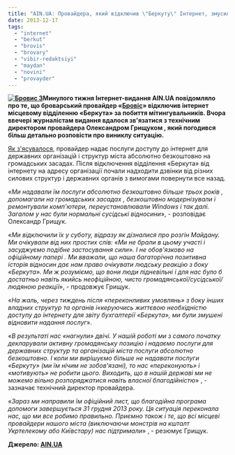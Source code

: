 ```yaml
---
title: "AIN.UA: Провайдера, який відключив \"Беркуту\" Інтернет, змусили відновити безкоштовну послугу"
date: 2013-12-17
tags: 
  - "internet"
  - "berkut"
  - "brovis"
  - "brovary"
  - "vibir-redaktsiyi"
  - "maydan"
  - "novini"
  - "provayder"
---
```


**[![Бровис 3](https://mpz.brovary.org/wp-content/uploads/2013/12/Brovis-3.jpg)](https://mpz.brovary.org/wp-content/uploads/2013/12/Brovis-3.jpg)Минулого тижня Інтернет-видання AIN.UA повідомляло про те, що броварський провайдер «[Бровіс](http://brovis.net.ua/)» відключив інтернет місцевому відділенню «Беркута» за побиття мітингувальників. Вчора ввечері журналістам **видання** вдалося зв'язатися з технічним директором провайдера Олександром Грищуком , який погодився більш детально розповісти про виниклу ситуацію.**

[Як з'ясувалося](http://ain.ua/2013/12/17/505774 ), провайдер надає послуги доступу до інтернет для державних організацій і структур міста абсолютно безкоштовно на громадських засадах. Після відключення відділення «Беркута» від інтернету на адресу організації почали надходити дзвінки від різних силових структур і державних органів з вимогами повернути все назад.

«_Ми надавали їм послуги абсолютно безкоштовно більше трьох років , допомагали на громадських засадах , безкоштовно модернізували і ремонтували комп'ютери, переустановлювали Windows і так далі. Загалом у нас були нормальні сусідські відносини_», - розповідає Олександр Грищук.

«_Ми відключили їх у суботу, відразу як дізналися про розгін Майдану. Ми очікували від них простих слів: «Ми не брали в цьому участі і засуджуємо подібне застосування сили». І не обов'язково на офіційному папері . Ми вважали, що наша багаторічна позитивна історія відносин дає нам право очікувати людську реакцію з боку «Беркута». Ми ж розуміємо, що вони люди підневільні і для нас було б достатньо навіть якийсь неофіційною, чисто громадянської/сусідської/людяною реакції_», - продовжує Грищук.

«_На жаль, через тиждень після «переконливих умовлянь» з боку інших владних структур та органів і«керуючись життєвою необхідністю доступу до інтернету для звіту бухгалтерії «Беркута», ми були змушені відновити надання послуг_».

«_В результаті нас «нагнули» двічі. У нашій роботі ми з самого початку декларували активну громадянську позицію і надаємо послуги для державних структур та організацій міста послуги абсолютно безкоштовно. І коли ми вирішуємо більше не надавати послуги «Беркуту» (ми їм нічим не зобов'язані), то нас «переконують» і «мотивують» не робити цього. Виходить, що в нашій державі ми не можемо вільно розпоряджатися навіть власної благодійністю_» , - зазначає технічний директор провайдера.

«_Зараз ми направили їм офіційний лист, що благодійна програма допомоги завершується 31 грудня 2013 року. Ця ситуація переконала нас, що ми все робимо правильно. Приємно також і те, що всі місцеві провайдери нашого міста (виключаючи монстрів на кшталт Укртелекому або Київстару) нас підтримали_» , - резюмує Грищук.

**Джерело: [AIN.UA](http://ain.ua/2013/12/17/505774 )**
